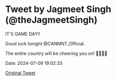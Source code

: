 # Tweet by Jagmeet Singh (@theJagmeetSingh)

IT'S GAME DAY!!

Good luck tonight @CANMNT_Official.

The entire country will be cheering you on! 🙏🏽🇨🇦

Date: 2024-07-09 19:02:33

[Original Tweet](https://x.com/theJagmeetSingh/status/1810751410364981648)
